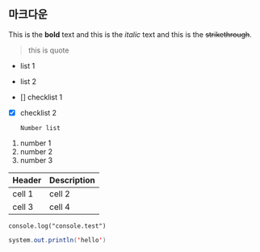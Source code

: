 ## 마크다운

This is the **bold** text and this is the _italic_ text and this is the ~~strikethrough~~.

> this is quote

- list 1
- list 2

- [] checklist 1
- [x] checklist 2

      Number list

1. number 1
2. number 2
3. number 3

| Header | Description |
| ------ | ----------- |
| cell 1 | cell 2      |
| cell 3 | cell 4      |

`console.log("console.test")`

```java
system.out.println('hello')
```
